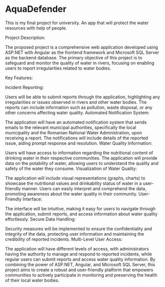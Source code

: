# AquaDefender

This is my final project for university. An app that will protect the water resources with help of people.

Project Description:

The proposed project is a comprehensive web application developed using ASP.NET with Angular as the frontend framework and Microsoft SQL Server as the backend database. The primary objective of this project is to safeguard and monitor the quality of water in rivers, focusing on enabling users to report irregularities related to water bodies.

Key Features:

Incident Reporting:

Users will be able to submit reports through the application, highlighting any irregularities or issues observed in rivers and other water bodies.
The reports can include information such as pollution, waste disposal, or any other concerns affecting water quality.
Automated Notification System:

The application will have an automated notification system that sends emails to the relevant municipal authorities, specifically the local municipality and the Romanian National Water Administration, upon receiving a report.
The notifications will include details of the reported issue, aiding prompt response and resolution.
Water Quality Information:

Users will have access to information regarding the nutritional content of drinking water in their respective communities.
The application will provide data on the potability of water, allowing users to understand the quality and safety of the water they consume.
Visualization of Water Quality:

The application will include visual representations (graphs, charts) to showcase the nutritional values and drinkability status of water in a user-friendly manner.
Users can easily interpret and comprehend the data, promoting awareness about the water quality in their community.
User-Friendly Interface:

The interface will be intuitive, making it easy for users to navigate through the application, submit reports, and access information about water quality effortlessly.
Secure Data Handling:

Security measures will be implemented to ensure the confidentiality and integrity of the data, protecting user information and maintaining the credibility of reported incidents.
Multi-Level User Access:

The application will have different levels of access, with administrators having the authority to manage and respond to reported incidents, while regular users can submit reports and access water quality information.
By combining the power of ASP.NET, Angular, and Microsoft SQL Server, this project aims to create a robust and user-friendly platform that empowers communities to actively participate in monitoring and preserving the health of their local water bodies.
